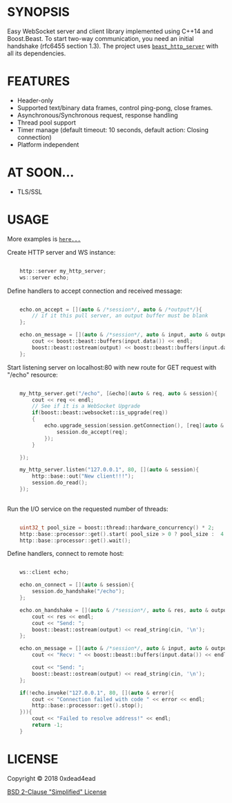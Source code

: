 # SYNOPSIS

Easy WebSocket server and client library implemented using C++14 and Boost.Beast. To start two-way communication, you need an initial handshake (rfc6455 section 1.3). The project uses [`beast_http_server`](https://github.com/0xdead4ead/beast_http_server) with all its dependencies.

# FEATURES

* Header-only
* Supported text/binary data frames, control ping-pong, close frames.
* Asynchronous/Synchronous request, response handling
* Thread pool support
* Timer manage (default timeout: 10 seconds, default action: Closing connection)
* Platform independent

# AT SOON...

* TLS/SSL

# USAGE

More examples is [`here...`](https://github.com/0xdead4ead/beast_ws_server/tree/master/examples)

Create HTTP server and WS instance:

```cpp

    http::server my_http_server;
    ws::server echo;

```

Define handlers to accept connection and received message:

```cpp

    echo.on_accept = [](auto & /*session*/, auto & /*output*/){
        // if it this pull server, an output buffer must be blank
    };

    echo.on_message = [](auto & /*session*/, auto & input, auto & output){
        cout << boost::beast::buffers(input.data()) << endl;
        boost::beast::ostream(output) << boost::beast::buffers(input.data()); // echo
    };

```

Start listening server on localhost:80 with new route for GET request with "/echo" resource:

```cpp

    my_http_server.get("/echo", [&echo](auto & req, auto & session){
        cout << req << endl;
        // See if it is a WebSocket Upgrade
        if(boost::beast::websocket::is_upgrade(req))
        {
            echo.upgrade_session(session.getConnection(), [req](auto & session){
                session.do_accept(req);
            });
        }

    });

    my_http_server.listen("127.0.0.1", 80, [](auto & session){
        http::base::out("New client!!!");
        session.do_read();
    });
    
```

Run the I/O service on the requested number of threads:

```cpp

    uint32_t pool_size = boost::thread::hardware_concurrency() * 2;
    http::base::processor::get().start( pool_size > 0 ? pool_size :  4 );
    http::base::processor::get().wait();

```

Define handlers, connect to remote host:

```cpp

    ws::client echo;

    echo.on_connect = [](auto & session){
        session.do_handshake("/echo");
    };

    echo.on_handshake = [](auto & /*session*/, auto & res, auto & output, auto & /*next_read*/){
        cout << res << endl;
        cout << "Send: ";
        boost::beast::ostream(output) << read_string(cin, '\n');
    };

    echo.on_message = [](auto & /*session*/, auto & input, auto & output, auto & /*next_read*/){
        cout << "Recv: " << boost::beast::buffers(input.data()) << endl;

        cout << "Send: ";
        boost::beast::ostream(output) << read_string(cin, '\n');
    };

    if(!echo.invoke("127.0.0.1", 80, [](auto & error){
        cout << "Connection failed with code " << error << endl;
        http::base::processor::get().stop();
    })){
        cout << "Failed to resolve address!" << endl;
        return -1;
    }

```

# LICENSE

Copyright © 2018 0xdead4ead

[BSD 2-Clause "Simplified" License](https://github.com/0xdead4ead/beast_ws_server/blob/master/LICENSE)
